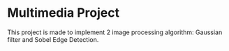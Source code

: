 Multimedia Project
===================

This project is made to implement 2 image processing algorithm: Gaussian filter and Sobel Edge Detection.
